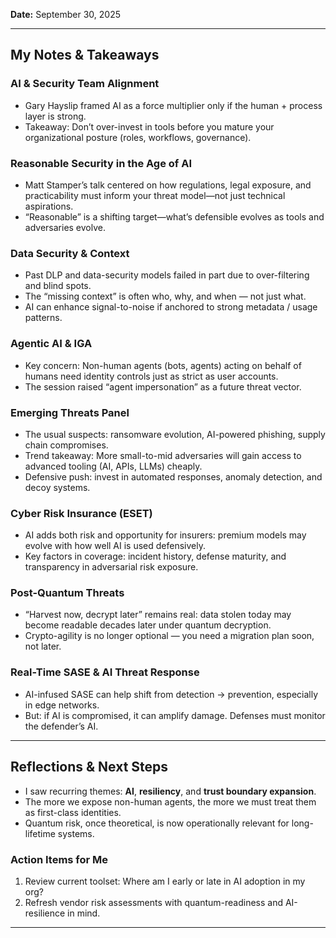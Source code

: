 **Date:** September 30, 2025  

---

## My Notes & Takeaways

### AI & Security Team Alignment  
- Gary Hayslip framed AI as a force multiplier only if the human + process layer is strong.  
- Takeaway: Don’t over-invest in tools before you mature your organizational posture (roles, workflows, governance).

### Reasonable Security in the Age of AI  
- Matt Stamper’s talk centered on how regulations, legal exposure, and practicability must inform your threat model—not just technical aspirations.  
- “Reasonable” is a shifting target—what’s defensible evolves as tools and adversaries evolve.

### Data Security & Context  
- Past DLP and data-security models failed in part due to over-filtering and blind spots.  
- The “missing context” is often who, why, and when — not just what.  
- AI can enhance signal-to-noise if anchored to strong metadata / usage patterns.

### Agentic AI & IGA  
- Key concern: Non-human agents (bots, agents) acting on behalf of humans need identity controls just as strict as user accounts.  
- The session raised “agent impersonation” as a future threat vector.

### Emerging Threats Panel  
- The usual suspects: ransomware evolution, AI-powered phishing, supply chain compromises.  
- Trend takeaway: More small-to-mid adversaries will gain access to advanced tooling (AI, APIs, LLMs) cheaply.  
- Defensive push: invest in automated responses, anomaly detection, and decoy systems.

### Cyber Risk Insurance (ESET)  
- AI adds both risk and opportunity for insurers: premium models may evolve with how well AI is used defensively.  
- Key factors in coverage: incident history, defense maturity, and transparency in adversarial risk exposure.

### Post-Quantum Threats  
- “Harvest now, decrypt later” remains real: data stolen today may become readable decades later under quantum decryption.  
- Crypto-agility is no longer optional — you need a migration plan soon, not later.

### Real-Time SASE & AI Threat Response  
- AI-infused SASE can help shift from detection → prevention, especially in edge networks.  
- But: if AI is compromised, it can amplify damage. Defenses must monitor the defender’s AI.

---

## Reflections & Next Steps

- I saw recurring themes: **AI**, **resiliency**, and **trust boundary expansion**.  
- The more we expose non-human agents, the more we must treat them as first-class identities.
- Quantum risk, once theoretical, is now operationally relevant for long-lifetime systems.

### Action Items for Me
1. Review current toolset: Where am I early or late in AI adoption in my org?  
4. Refresh vendor risk assessments with quantum-readiness and AI-resilience in mind.  

---

